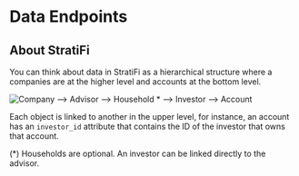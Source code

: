 # Data Endpoints

## About StratiFi

You can think about data in StratiFi as a hierarchical structure where a companies are at the higher level and accounts at the bottom level.

![Company ⟶ Advisor ⟶ Household * ⟶ Investor ⟶ Account](https://s3.amazonaws.com/api.stratifi.com/data2.2.png "StratiFi Data")

Each object is linked to another in the upper level, for instance, an account has an `investor_id` attribute that contains the ID of the investor that owns that account.

(\*) Households are optional. An investor can be linked directly to the advisor.
